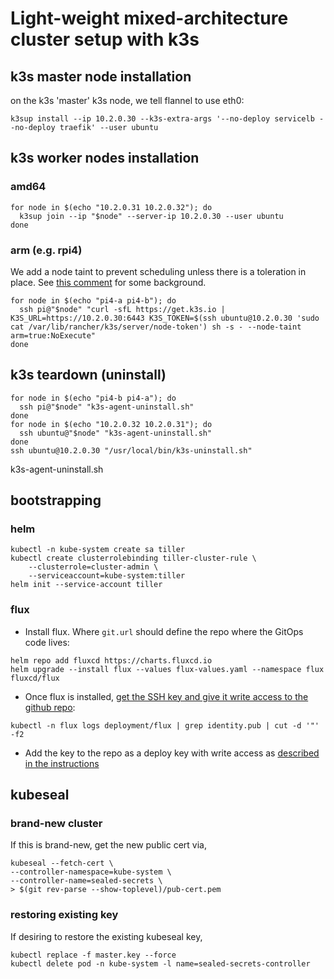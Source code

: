 # Light-weight mixed-architecture cluster setup with k3s

## k3s master node installation

on the k3s 'master' k3s node, we tell flannel to use eth0:

```shell
k3sup install --ip 10.2.0.30 --k3s-extra-args '--no-deploy servicelb --no-deploy traefik' --user ubuntu
```

## k3s worker nodes installation

### amd64

```shell
for node in $(echo "10.2.0.31 10.2.0.32"); do
  k3sup join --ip "$node" --server-ip 10.2.0.30 --user ubuntu
done
```

### arm (e.g. rpi4)

We add a node taint to prevent scheduling unless there is a toleration in place. See [this comment](https://github.com/billimek/homelab-infrastructure/issues/2#issuecomment-522558754) for some background.

```shell
for node in $(echo "pi4-a pi4-b"); do
  ssh pi@"$node" "curl -sfL https://get.k3s.io | K3S_URL=https://10.2.0.30:6443 K3S_TOKEN=$(ssh ubuntu@10.2.0.30 'sudo cat /var/lib/rancher/k3s/server/node-token') sh -s - --node-taint arm=true:NoExecute"
done
```

## k3s teardown (uninstall)

```shell
for node in $(echo "pi4-b pi4-a"); do
  ssh pi@"$node" "k3s-agent-uninstall.sh"
done
for node in $(echo "10.2.0.32 10.2.0.31"); do
  ssh ubuntu@"$node" "k3s-agent-uninstall.sh"
done
ssh ubuntu@10.2.0.30 "/usr/local/bin/k3s-uninstall.sh"
```

k3s-agent-uninstall.sh

## bootstrapping

### helm

```shell
kubectl -n kube-system create sa tiller
kubectl create clusterrolebinding tiller-cluster-rule \
    --clusterrole=cluster-admin \
    --serviceaccount=kube-system:tiller
helm init --service-account tiller
```

### flux

* Install flux.  Where `git.url` should define the repo where the GitOps code lives:

```shell
helm repo add fluxcd https://charts.fluxcd.io
helm upgrade --install flux --values flux-values.yaml --namespace flux fluxcd/flux
```

* Once flux is installed, [get the SSH key and give it write access to the github repo](https://docs.fluxcd.io/en/latest/tutorials/get-started-helm.html#giving-write-access):

```shell
kubectl -n flux logs deployment/flux | grep identity.pub | cut -d '"' -f2
```

* Add the key to the repo as a deploy key with write access as [described in the instructions](https://docs.fluxcd.io/en/latest/tutorials/get-started-helm.html#giving-write-access)

## kubeseal

### brand-new cluster

If this is brand-new, get the new public cert via,

```shell
kubeseal --fetch-cert \
--controller-namespace=kube-system \
--controller-name=sealed-secrets \
> $(git rev-parse --show-toplevel)/pub-cert.pem
```

### restoring existing key

If desiring to restore the existing kubeseal key,

```shell
kubectl replace -f master.key --force
kubectl delete pod -n kube-system -l name=sealed-secrets-controller
```
